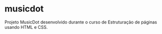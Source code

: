 # musicdot
Projeto MusicDot desenvolvido durante o curso de Estruturação de páginas usando HTML e CSS.
